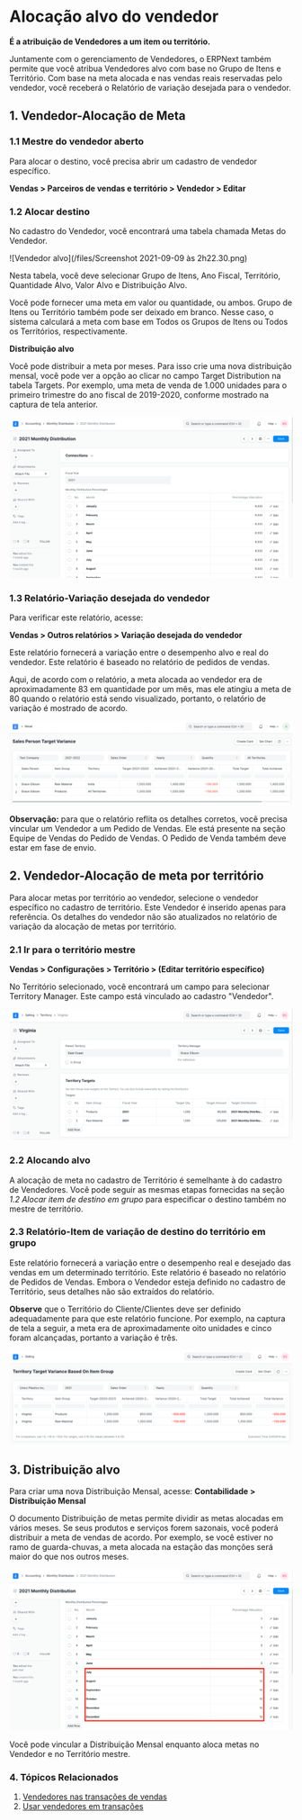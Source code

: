 # Alocação alvo do vendedor



**É a atribuição de Vendedores a um item ou território.**


Juntamente com o gerenciamento de Vendedores, o ERPNext também permite que você atribua Vendedores alvo com base no Grupo de Itens e Território. Com base na meta alocada e nas vendas reais reservadas pelo vendedor, você receberá o Relatório de variação desejada para o vendedor.


## 1. Vendedor-Alocação de Meta


### 1.1 Mestre do vendedor aberto


Para alocar o destino, você precisa abrir um cadastro de vendedor específico.


**Vendas > Parceiros de vendas e território > Vendedor > Editar**


### 1.2 Alocar destino


No cadastro do Vendedor, você encontrará uma tabela chamada Metas do Vendedor.


![Vendedor alvo](/files/Screenshot 2021-09-09 às 2h22.30.png)


Nesta tabela, você deve selecionar Grupo de Itens, Ano Fiscal, Território, Quantidade Alvo, Valor Alvo e Distribuição Alvo.


Você pode fornecer uma meta em valor ou quantidade, ou ambos. Grupo de Itens ou Território também pode ser deixado em branco. Nesse caso, o sistema calculará a meta com base em Todos os Grupos de Itens ou Todos os Territórios, respectivamente.


**Distribuição alvo**


Você pode distribuir a meta por meses. Para isso crie uma nova distribuição mensal, você pode ver a opção ao clicar no campo Target Distribution na tabela Targets. Por exemplo, uma meta de venda de 1.000 unidades para o primeiro trimestre do ano fiscal de 2019-2020, conforme mostrado na captura de tela anterior.


![Target Distribution](/files/sales-person-target-distribution.png)


### 1.3 Relatório-Variação desejada do vendedor


Para verificar este relatório, acesse:


**Vendas > Outros relatórios > Variação desejada do vendedor**


Este relatório fornecerá a variação entre o desempenho alvo e real do vendedor. Este relatório é baseado no relatório de pedidos de vendas.


Aqui, de acordo com o relatório, a meta alocada ao vendedor era de aproximadamente 83 em quantidade por um mês, mas ele atingiu a meta de 80 quando o relatório está sendo visualizado, portanto, o relatório de variação é mostrado de acordo.

 >
![Grupo de itens de destino](/files/sales_person_target_variance_report.png)


**Observação:** para que o relatório reflita os detalhes corretos, você precisa vincular um Vendedor a um Pedido de Vendas. Ele está presente na seção Equipe de Vendas do Pedido de Vendas. O Pedido de Venda também deve estar em fase de envio.



## 2. Vendedor-Alocação de meta por território


Para alocar metas por território ao vendedor, selecione o vendedor específico no cadastro de território. Este Vendedor é inserido apenas para referência. Os detalhes do vendedor não são atualizados no relatório de variação da alocação de metas por território.


### 2.1 Ir para o território mestre


**Vendas > Configurações > Território > (Editar território específico)**


No Território selecionado, você encontrará um campo para selecionar Territory Manager. Este campo está vinculado ao cadastro "Vendedor".


![Gerente de território de vendedor](/files/sales-person-territory-manager.png)


### 2.2 Alocando alvo


A alocação de meta no cadastro de Território é semelhante à do cadastro de Vendedores. Você pode seguir as mesmas etapas fornecidas na seção *1.2 Alocar item de destino em grupo* para especificar o destino também no mestre de território.


### 2.3 Relatório-Item de variação de destino do território em grupo


Este relatório fornecerá a variação entre o desempenho real e desejado das vendas em um determinado território. Este relatório é baseado no relatório de Pedidos de Vendas. Embora o Vendedor esteja definido no cadastro de Território, seus detalhes não são extraídos do relatório.


**Observe** que o Território do Cliente/Clientes deve ser definido adequadamente para que este relatório funcione. Por exemplo, na captura de tela a seguir, a meta era de aproximadamente oito unidades e cinco foram alcançadas, portanto a variação é três.


![Relatório de território do vendedor](/files/sales-person-territory-report.png)



## 3. Distribuição alvo


Para criar uma nova Distribuição Mensal, acesse:
**Contabilidade > Distribuição Mensal**


O documento Distribuição de metas permite dividir as metas alocadas em vários meses. Se seus produtos e serviços forem sazonais, você poderá distribuir a meta de vendas de acordo. Por exemplo, se você estiver no ramo de guarda-chuvas, a meta alocada na estação das monções será maior do que nos outros meses.


![Target Distribution](/files/target-distribution.png)


Você pode vincular a Distribuição Mensal enquanto aloca metas no Vendedor e no Território mestre.


### 4. Tópicos Relacionados


1. [Vendedores nas transações de vendas](/docs/pt/selling/articles/sales-persons-in-the-sales-transactions)
2. [Usar vendedores em transações](/docs/pt/selling/articles/sales-persons-in-the-sales-transactions)



